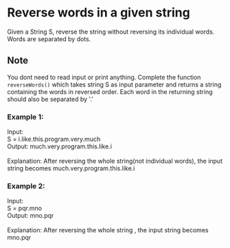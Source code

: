 # Reverse words in a given string

Given a String S, reverse the string without reversing its individual words.<br/> Words are separated by dots.

## Note

You dont need to read input or print anything. Complete the function `reverseWords()` which takes string S as input parameter and returns a string containing the words in reversed order. Each word in the returning string should also be separated by '.'

### Example 1:

Input:<br/>
S = i.like.this.program.very.much<br/>
Output: much.very.program.this.like.i<br/><br/>
Explanation: After reversing the whole
string(not individual words), the input
string becomes
much.very.program.this.like.i

### Example 2:

Input:<br/>
S = pqr.mno<br/>
Output: mno.pqr<br/><br/>
Explanation: After reversing the whole
string , the input string becomes
mno.pqr
